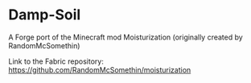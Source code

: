 # Damp-Soil
A Forge port of the Minecraft mod Moisturization (originally created by RandomMcSomethin)

Link to the Fabric repository: https://github.com/RandomMcSomethin/moisturization
